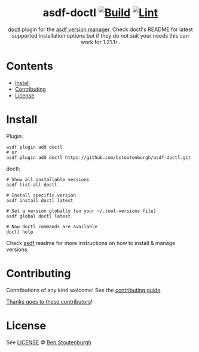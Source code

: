 <div align="center">

# asdf-doctl [![Build](https://github.com/bstoutenburgh/asdf-doctl/actions/workflows/build.yml/badge.svg)](https://github.com/bstoutenburgh/asdf-doctl/actions/workflows/build.yml) [![Lint](https://github.com/bstoutenburgh/asdf-doctl/actions/workflows/lint.yml/badge.svg)](https://github.com/bstoutenburgh/asdf-doctl/actions/workflows/lint.yml)

[doctl](https://github.com/digitalocean/doctl)  plugin for the [asdf version manager](https://asdf-vm.com). Check doctl's README for latest supported installation options but if they do not suit your needs this can work for 1.21.1+.

</div>

# Contents

- [Install](#install)
- [Contributing](#contributing)
- [License](#license)

# Install

Plugin:

```shell
asdf plugin add doctl
# or
asdf plugin add doctl https://github.com/bstoutenburgh/asdf-doctl.git
```

doctl:

```shell
# Show all installable versions
asdf list-all doctl

# Install specific version
asdf install doctl latest

# Set a version globally (on your ~/.tool-versions file)
asdf global doctl latest

# Now doctl commands are available
doctl help
```

Check [asdf](https://github.com/asdf-vm/asdf) readme for more instructions on how to
install & manage versions.

# Contributing

Contributions of any kind welcome! See the [contributing guide](contributing.md).

[Thanks goes to these contributors](https://github.com/bstoutenburgh/asdf-doctl/graphs/contributors)!

# License

See [LICENSE](LICENSE) © [Ben Stoutenburgh](https://github.com/bstoutenburgh/)

